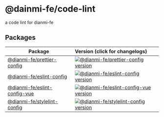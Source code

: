 # @dainmi-fe/code-lint

a code lint for dianmi-fe

## Packages

| Package | Version (click for changelogs) |
| --- | :-- |
| [@dianmi-fe/prettier-config](packages/prettier-config) | [![@dianmi-fe/prettier-config version](https://img.shields.io/npm/v/@dianmi-fe/prettier-config.svg?label=%20)](packages/prettier-config/CHANGELOG.md) |
| [@dianmi-fe/eslint-config](packages/eslint-config) | [![@dianmi-fe/eslint-config version](https://img.shields.io/npm/v/@dianmi-fe/eslint-config.svg?label=%20)](packages/eslint-config/CHANGELOG.md) |
| [@dianmi-fe/eslint-config-vue](packages/eslint-config-vue) | [![@dianmi-fe/eslint-config-vue version](https://img.shields.io/npm/v/@dianmi-fe/eslint-config-vue.svg?label=%20)](packages/eslint-config-vue/CHANGELOG.md) |
| [@dianmi-fe/stylelint-config](packages/stylelint-config) | [![@dianmi-fe/stylelint-config version](https://img.shields.io/npm/v/@dianmi-fe/stylelint-config.svg?label=%20)](packages/stylelint-config/CHANGELOG.md) |
